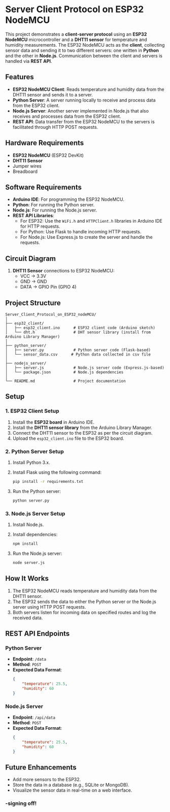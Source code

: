 
# Server Client Protocol on ESP32 NodeMCU

This project demonstrates a **client-server protocol** using an **ESP32 NodeMCU** microcontroller and a **DHT11 sensor** for temperature and humidity measurements. The ESP32 NodeMCU acts as the **client**, collecting sensor data and sending it to two different servers: one written in **Python** and the other in **Node.js**. Communication between the client and servers is handled via **REST API**.

## Features

- **ESP32 NodeMCU Client**: Reads temperature and humidity data from the DHT11 sensor and sends it to a server.
- **Python Server**: A server running locally to receive and process data from the ESP32 client.
- **Node.js Server**: Another server implemented in Node.js that also receives and processes data from the ESP32 client.
- **REST API**: Data transfer from the ESP32 NodeMCU to the servers is facilitated through HTTP POST requests.

## Hardware Requirements

- **ESP32 NodeMCU** (ESP32 DevKit)
- **DHT11 Sensor**
- Jumper wires
- Breadboard

## Software Requirements

- **Arduino IDE**: For programming the ESP32 NodeMCU.
- **Python**: For running the Python server.
- **Node.js**: For running the Node.js server.
- **REST API Libraries**: 
  - For ESP32: Use the `WiFi.h` and `HTTPClient.h` libraries in Arduino IDE for HTTP requests.
  - For Python: Use Flask to handle incoming HTTP requests.
  - For Node.js: Use Express.js to create the server and handle the requests.

## Circuit Diagram

1. **DHT11 Sensor** connections to ESP32 NodeMCU:
   - VCC -> 3.3V
   - GND -> GND
   - DATA -> GPIO Pin (GPIO 4)

## Project Structure

```plaintext
Server_Client_Protocol_on_ESP32_nodeMCU/
│
├── esp32_client/
│   ├── esp32_client.ino      # ESP32 client code (Arduino sketch)
│   └── dht.h                 # DHT sensor library (install from Arduino Library Manager)
│
├── python_server/
│   ├── server.py             # Python server code (Flask-based)
│   └── sensor_data.csv      # Python data collected in csv file
│
├── nodejs_server/
│   ├── server.js             # Node.js server code (Express.js-based)
│   └── package.json          # Node.js dependencies
│
└── README.md                 # Project documentation
```

## Setup

### 1. ESP32 Client Setup
1. Install the **ESP32 board** in Arduino IDE.
2. Install the **DHT11 sensor library** from the Arduino Library Manager.
3. Connect the DHT11 sensor to the ESP32 as per the circuit diagram.
4. Upload the `esp32_client.ino` file to the ESP32 board.

### 2. Python Server Setup
1. Install Python 3.x.
2. Install Flask using the following command:

   ```bash
   pip install -r requirements.txt
   ```

3. Run the Python server:

   ```bash
   python server.py
   ```

### 3. Node.js Server Setup
1. Install Node.js.
2. Install dependencies:

   ```bash
   npm install
   ```

3. Run the Node.js server:

   ```bash
   node server.js
   ```

## How It Works

1. The ESP32 NodeMCU reads temperature and humidity data from the DHT11 sensor.
2. The ESP32 sends the data to either the Python server or the Node.js server using HTTP POST requests.
3. Both servers listen for incoming data on specified routes and log the received data.

## REST API Endpoints

### Python Server

- **Endpoint**: `/data`
- **Method**: `POST`
- **Expected Data Format**:
  ```json
  {
      "temperature": 25.5,
      "humidity": 60
  }
  ```

### Node.js Server

- **Endpoint**: `/api/data`
- **Method**: `POST`
- **Expected Data Format**:
  ```json
  {
      "temperature": 25.5,
      "humidity": 60
  }
  ```

## Future Enhancements

- Add more sensors to the ESP32.
- Store the data in a database (e.g., SQLite or MongoDB).
- Visualize the sensor data in real-time on a web interface.

### -signing off!

